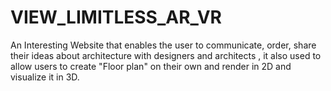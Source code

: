 # VIEW_LIMITLESS_AR_VR
An Interesting Website that enables the user to communicate, order, share their ideas about architecture with designers and architects , it also used to allow users to create "Floor plan" on their own and render in 2D and visualize it in 3D.
